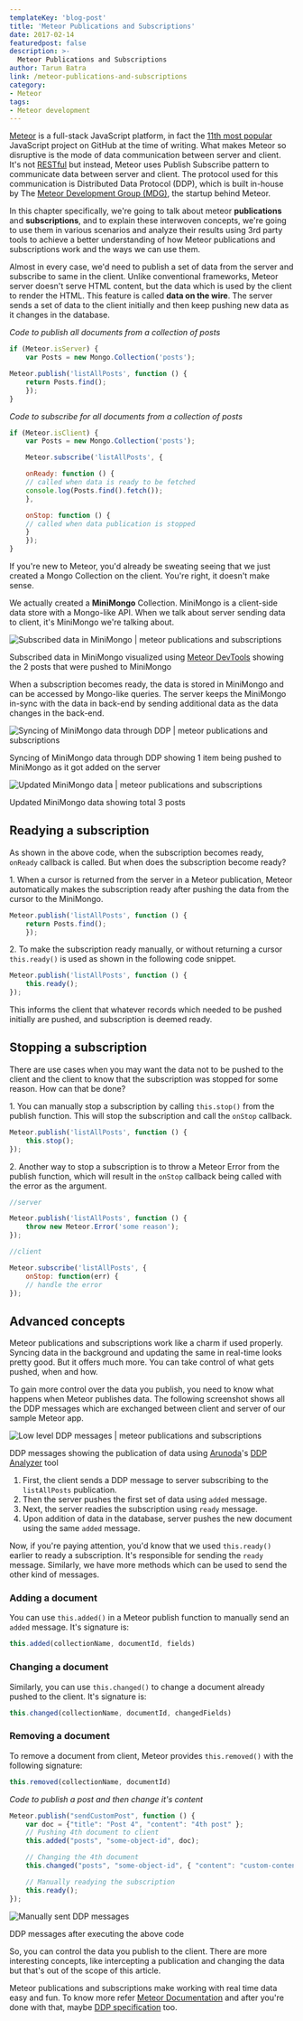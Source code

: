 ```yaml
---
templateKey: 'blog-post'
title: 'Meteor Publications and Subscriptions'
date: 2017-02-14
featuredpost: false
description: >-
  Meteor Publications and Subscriptions
author: Tarun Batra
link: /meteor-publications-and-subscriptions
category:
- Meteor
tags:
- Meteor development
---
```


[Meteor](https://www.meteor.com/) is a full-stack JavaScript platform, in fact the [11th most popular](http://stats.js.org/) JavaScript project on GitHub at the time of writing. What makes Meteor so disruptive is the mode of data communication between server and client. It's not [RESTful](https://en.wikipedia.org/wiki/Representational_state_transfer) but instead, Meteor uses Publish Subscribe pattern to communicate data between server and client. The protocol used for this communication is Distributed Data Protocol (DDP), which is built in-house by The [Meteor Development Group (MDG)](https://www.meteor.com/company), the startup behind Meteor.

In this chapter specifically, we're going to talk about meteor **publications** and **subscriptions**, and to explain these interwoven concepts, we're going to use them in various scenarios and analyze their results using 3rd party tools to achieve a better understanding of how Meteor publications and subscriptions work and the ways we can use them.

Almost in every case, we'd need to publish a set of data from the server and subscribe to same in the client. Unlike conventional frameworks, Meteor server doesn't serve HTML content, but the data which is used by the client to render the HTML. This feature is called **data on the wire**. The server sends a set of data to the client initially and then keep pushing new data as it changes in the database.

_Code to publish all documents from a collection of posts_
    
    
```js
if (Meteor.isServer) {
    var Posts = new Mongo.Collection('posts');

Meteor.publish('listAllPosts', function () {
    return Posts.find();
    });
}
```
    
    

_Code to subscribe for all documents from a collection of posts_
    
```js
if (Meteor.isClient) {
    var Posts = new Mongo.Collection('posts');

    Meteor.subscribe('listAllPosts', {

    onReady: function () {
    // called when data is ready to be fetched
    console.log(Posts.find().fetch());
    },

    onStop: function () {
    // called when data publication is stopped
    }
    });
}
``` 
    

If you're new to Meteor, you'd already be sweating seeing that we just created a Mongo Collection on the client. You're right, it doesn't make sense.

We actually created a **MiniMongo** Collection. MiniMongo is a client-side data store with a Mongo-like API. When we talk about server sending data to client, it's MiniMongo we're talking about.

![Subscribed data in MiniMongo | meteor publications and subscriptions](./images/Screenshot-from-2016-07-19-20-44-19.png)

Subscribed data in MiniMongo visualized using [Meteor DevTools](https://github.com/thebakeryio/meteor-devtools) showing the 2 posts that were pushed to MiniMongo

 

When a subscription becomes ready, the data is stored in MiniMongo and can be accessed by Mongo-like queries. The server keeps the MiniMongo in-sync with the data in back-end by sending additional data as the data changes in the back-end.

![Syncing of MiniMongo data through DDP | meteor publications and subscriptions](./images/Screenshot-from-2016-07-19-20-45-28.png)

Syncing of MiniMongo data through DDP showing 1 item being pushed to MiniMongo as it got added on the server

 

![Updated MiniMongo data | meteor publications and subscriptions](./images/Screenshot-from-2016-07-19-21-11-01.png)

Updated MiniMongo data showing total 3 posts

 

## Readying a subscription

As shown in the above code, when the subscription becomes ready, `onReady` callback is called. But when does the subscription become ready?

1\. When a cursor is returned from the server in a Meteor publication, Meteor automatically makes the subscription ready after pushing the data from the cursor to the MiniMongo.
    
```js 
Meteor.publish('listAllPosts', function () {
    return Posts.find();
    });
``` 
    

2\. To make the subscription ready manually, or without returning a cursor `this.ready()` is used as shown in the following code snippet.
    
```js 
Meteor.publish('listAllPosts', function () {
    this.ready();
});
```  
    

This informs the client that whatever records which needed to be pushed initially are pushed, and subscription is deemed ready.

## 

## Stopping a subscription

There are use cases when you may want the data not to be pushed to the client and the client to know that the subscription was stopped for some reason. How can that be done?

1\. You can manually stop a subscription by calling `this.stop()` from the publish function. This will stop the subscription and call the `onStop` callback.
    
```js 
Meteor.publish('listAllPosts', function () {
    this.stop();
});
```
    

2\. Another way to stop a subscription is to throw a Meteor Error from the publish function, which will result in the `onStop` callback being called with the error as the argument.
    
```js
//server

Meteor.publish('listAllPosts', function () {
    throw new Meteor.Error('some reason');
});

//client

Meteor.subscribe('listAllPosts', {
    onStop: function(err) {
    // handle the error
});
```

## 

## Advanced concepts

Meteor publications and subscriptions work like a charm if used properly. Syncing data in the background and updating the same in real-time looks pretty good. But it offers much more. You can take control of what gets pushed, when and how.

To gain more control over the data you publish, you need to know what happens when Meteor publishes data. The following screenshot shows all the DDP messages which are exchanged between client and server of our sample Meteor app.

![Low level DDP messages | meteor publications and subscriptions](./images/Screenshot-1-1.png)

DDP messages showing the publication of data using [Arunoda](https://github.com/arunoda)'s [DDP Analyzer](https://github.com/arunoda/meteor-ddp-analyzer) tool

1. First, the client sends a DDP message to server subscribing to the `listAllPosts` publication.
2. Then the server pushes the first set of data using `added` message.
3. Next, the server readies the subscription using `ready` message.
4. Upon addition of data in the database, server pushes the new document using the same `added` message.

 

Now, if you're paying attention, you'd know that we used `this.ready()` earlier to ready a subscription. It's responsible for sending the `ready` message. Similarly, we have more methods which can be used to send the other kind of messages.

### Adding a document

You can use `this.added()` in a Meteor publish function to manually send an `added` message. It's signature is:
    
    
```js
this.added(collectionName, documentId, fields)
```

### 

### Changing a document

Similarly, you can use `this.changed()` to change a document already pushed to the client. It's signature is:
    
```js    
this.changed(collectionName, documentId, changedFields)
```

### 

### Removing a document

To remove a document from client, Meteor provides `this.removed()` with the following signature:
    
```js    
this.removed(collectionName, documentId)
```
    

_Code to publish a post and then change it's content_
    
```  js
Meteor.publish("sendCustomPost", function () {
    var doc = {"title": "Post 4", "content": "4th post" };
    // Pushing 4th document to client
    this.added("posts", "some-object-id", doc);

    // Changing the 4th document 
    this.changed("posts", "some-object-id", { "content": "custom-content" });

    // Manually readying the subscription
    this.ready(); 
});
```   
    

![Manually sent DDP messages](./images/Screenshot-from-2016-07-20-15-22-29.png)

DDP messages after executing the above code

So, you can control the data you publish to the client. There are more interesting concepts, like intercepting a publication and changing the data but that's out of the scope of this article.

Meteor publications and subscriptions make working with real time data easy and fun. To know more refer [Meteor Documentation](http://docs.meteor.com/) and after you're done with that, maybe [DDP specification](https://github.com/meteor/meteor/blob/devel/packages/ddp/DDP.md) too.